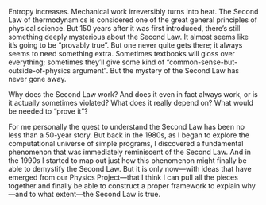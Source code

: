 Entropy increases. Mechanical work irreversibly turns into heat. The Second Law of thermodynamics is considered one of the great general principles of physical science. But 150 years after it was first introduced, there’s still something deeply mysterious about the Second Law. It almost seems like it’s going to be “provably true”. But one never quite gets there; it always seems to need something extra. Sometimes textbooks will gloss over everything; sometimes they’ll give some kind of “common-sense-but-outside-of-physics argument”. But the mystery of the Second Law has never gone away.

Why does the Second Law work? And does it even in fact always work, or is it actually sometimes violated? What does it really depend on? What would be needed to “prove it”?

For me personally the quest to understand the Second Law has been no less than a 50-year story. But back in the 1980s, as I began to explore the computational universe of simple programs, I discovered a fundamental phenomenon that was immediately reminiscent of the Second Law. And in the 1990s I started to map out just how this phenomenon might finally be able to demystify the Second Law. But it is only now—with ideas that have emerged from our Physics Project—that I think I can pull all the pieces together and finally be able to construct a proper framework to explain why—and to what extent—the Second Law is true.